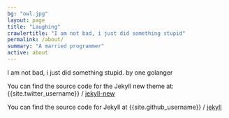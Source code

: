 ```yaml
---
bg: "owl.jpg"
layout: page
title: "Laughing"
crawlertitle: "I am not bad, i just did something stupid"
permalink: /about/
summary: "A married programmer"
active: about
---
```


I am not bad, i just did something stupid. by one golanger

You can find the source code for the Jekyll new theme at:
{{site.twitter_username}} /
[jekyll-new](https://github.com/jglovier/jekyll-new)

You can find the source code for Jekyll at
{{site.github_username}} /
[jekyll](https://github.com/aibomei/aibomei.github.io)
